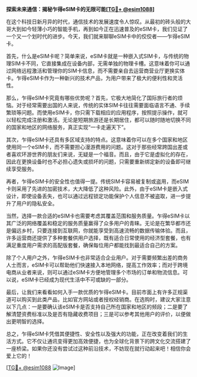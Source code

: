 **探索未来通信：揭秘乍得eSIM卡的无限可能[[TG💪+ @esim1088](https://t.me/s/esim1088)]**

在这个科技日新月异的时代，通信技术的发展速度令人惊叹。从最初的砖头般的大哥大到如今轻薄小巧的智能手机，再到如今正在迅速普及的eSIM卡，我们见证了一个又一个划时代的进步。今天，我们就来聊聊eSIM卡中的佼佼者——乍得eSIM卡。

首先，什么是eSIM卡呢？简单来说，eSIM卡就是一种嵌入式SIM卡，与传统的物理SIM卡不同，它直接集成在设备内部，无需单独的物理卡槽。这意味着你可以通过网络远程激活和管理你的SIM卡信息，而不需要亲自去运营商营业厅更换实体卡。乍得eSIM卡作为一种新兴的技术产品，为用户带来了极大的便利性和灵活性。

那么，乍得eSIM卡究竟有哪些优势呢？首先，它极大地简化了国际旅行者的烦恼。对于经常需要出国的人来说，传统的实体SIM卡往往需要面临语言不通、手续繁琐等问题。而使用eSIM卡，你只需下载相应的应用程序，按照提示操作，就可以轻松完成注册和激活。无论是短期旅游还是长期居住，都可以随时随地切换不同的国家和地区的网络服务，真正实现“一卡走遍天下”。

其次，乍得eSIM卡还具有多区域支持的特点。这意味着你可以在多个国家和地区使用同一个eSIM卡，而不需要担心漫游费用的问题。这对于那些经常跨国出差或者喜欢环游世界的朋友们来说，无疑是一个福音。而且，由于它是虚拟化的存在，因此在更换设备时也不必担心遗失或损坏的问题，只需要重新绑定新的设备即可继续享受服务。

再者，乍得eSIM卡的安全性也值得一提。传统SIM卡容易被复制或盗用，而eSIM卡则采用了先进的加密技术，大大降低了这种风险。此外，由于eSIM卡是嵌入式设计，即使设备丢失，也可以通过远程锁定功能保护个人信息不被盗取，进一步提升了用户的隐私安全。

当然，选择一款合适的eSIM卡也需要考虑其覆盖范围和服务质量。乍得eSIM卡以其广泛的网络覆盖和稳定的服务质量赢得了众多用户的青睐。无论是在繁华都市还是偏远乡村，只要连接到互联网，你就能享受到高速流畅的数据传输体验。而且，许多运营商还提供了多种套餐供用户选择，既有适合日常使用的经济型套餐，也有满足重度用户需求的高配版套餐，确保每位用户都能找到最适合自己的方案。

除了个人用户之外，乍得eSIM卡也非常适合企业用户。对于需要频繁出差的商务人士而言，eSIM卡可以帮助他们快速接入本地网络，提高工作效率；而对于跨境电商从业者来说，则可以通过eSIM卡方便地管理多个市场的订单和物流信息。可以说，eSIM卡已经成为现代生活中不可或缺的一部分。

最后，让我们来看看如何入手一款优质的乍得eSIM卡。目前市面上有许多正规渠道可以购买到此类产品，比如官方网站或者授权经销商。在选购时，建议大家注意以下几点：一是要确认该eSIM卡是否支持自己所在国家和地区的频段；二是要了解清楚资费标准以及是否有隐藏收费项目；三是可以参考其他用户的评价，以便做出更明智的选择。

总之，乍得eSIM卡凭借其便捷性、安全性以及强大的功能，正在改变着我们的生活方式。它不仅让通讯变得更加高效便捷，也为全球化背景下的跨文化交流搭建了一座桥梁。如果你还没有尝试过这种前沿技术，不妨现在就行动起来吧！相信你会爱上它的！

[[TG💪+ @esim1088](https://t.me/s/esim1088) ![Image](https://i.postimg.cc/4NQfJmqS/Snipaste-2025-05-13-00-14-12.png)]